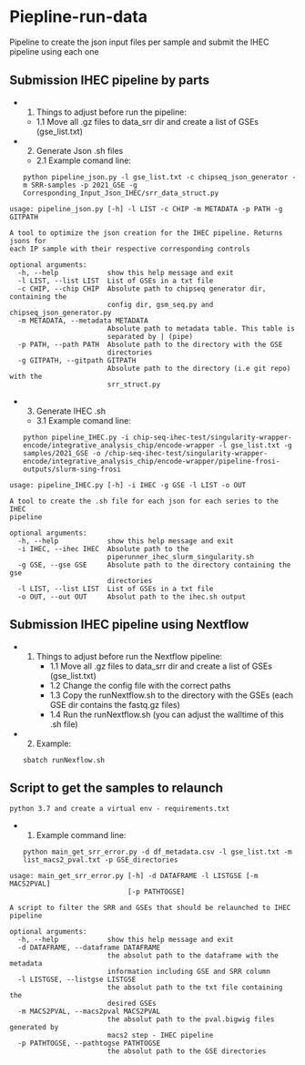 # Piepline-run-data
Pipeline to create the json input files per sample and submit the IHEC pipeline using each one


## Submission IHEC pipeline by parts

- 1. Things to adjust before run the pipeline:

    -    1.1 Move all .gz files to data_srr dir and create a list of GSEs (gse_list.txt)

- 2. Generate Json .sh files

    - 2.1 Example comand line: 
    ```
    python pipeline_json.py -l gse_list.txt -c chipseq_json_generator -m SRR-samples -p 2021_GSE -g Corresponding_Input_Json_IHEC/srr_data_struct.py
    ```

```
usage: pipeline_json.py [-h] -l LIST -c CHIP -m METADATA -p PATH -g GITPATH

A tool to optimize the json creation for the IHEC pipeline. Returns jsons for
each IP sample with their respective corresponding controls

optional arguments:
  -h, --help            show this help message and exit
  -l LIST, --list LIST  List of GSEs in a txt file
  -c CHIP, --chip CHIP  Absolute path to chipseq generator dir, containing the
                        config dir, gsm_seq.py and chipseq_json_generator.py
  -m METADATA, --metadata METADATA
                        Absolute path to metadata table. This table is
                        separated by | (pipe)
  -p PATH, --path PATH  Absolute path to the directory with the GSE
                        directories
  -g GITPATH, --gitpath GITPATH
                        Absolute path to the directory (i.e git repo) with the
                        srr_struct.py
```


- 3. Generate IHEC .sh 

    - 3.1 Example comand line:

    ```
    python pipeline_IHEC.py -i chip-seq-ihec-test/singularity-wrapper-encode/integrative_analysis_chip/encode-wrapper -l gse_list.txt -g samples/2021_GSE -o /chip-seq-ihec-test/singularity-wrapper-encode/integrative_analysis_chip/encode-wrapper/pipeline-frosi-outputs/slurm-sing-frosi
    ```
```
usage: pipeline_IHEC.py [-h] -i IHEC -g GSE -l LIST -o OUT

A tool to create the .sh file for each json for each series to the IHEC
pipeline

optional arguments:
  -h, --help            show this help message and exit
  -i IHEC, --ihec IHEC  Absolute path to the
                        piperunner_ihec_slurm_singularity.sh
  -g GSE, --gse GSE     Absolute path to the directory containing the gse
                        directories
  -l LIST, --list LIST  List of GSEs in a txt file
  -o OUT, --out OUT     Absolut path to the ihec.sh output
  ```


## Submission IHEC pipeline using Nextflow

- 1. Things to adjust before run the Nextflow pipeline:
     -    1.1 Move all .gz files to data_srr dir and create a list of GSEs (gse_list.txt)
     -    1.2 Change the config file with the correct paths
     -    1.3 Copy the runNextflow.sh to the directory with the GSEs (each GSE dir contains the fastq.gz files)
     -    1.4 Run the runNextflow.sh (you can adjust the walltime of this .sh file)

- 2. Example:
    ```
    sbatch runNexflow.sh
    ```


## Script to get the samples to relaunch

```
python 3.7 and create a virtual env - requirements.txt
```
- 1. Example command line:
    ```
    python main_get_srr_error.py -d df_metadata.csv -l gse_list.txt -m list_macs2_pval.txt -p GSE_directories
    ```
  
```
usage: main_get_srr_error.py [-h] -d DATAFRAME -l LISTGSE [-m MACS2PVAL]
                             [-p PATHTOGSE]

A script to filter the SRR and GSEs that should be relaunched to IHEC pipeline

optional arguments:
  -h, --help            show this help message and exit
  -d DATAFRAME, --dataframe DATAFRAME
                        the absolut path to the dataframe with the metadata
                        information including GSE and SRR column
  -l LISTGSE, --listgse LISTGSE
                        the absolut path to the txt file containing the
                        desired GSEs
  -m MACS2PVAL, --macs2pval MACS2PVAL
                        the absolut path to the pval.bigwig files generated by
                        macs2 step - IHEC pipeline
  -p PATHTOGSE, --pathtogse PATHTOGSE
                        the absolut path to the GSE directories
```

